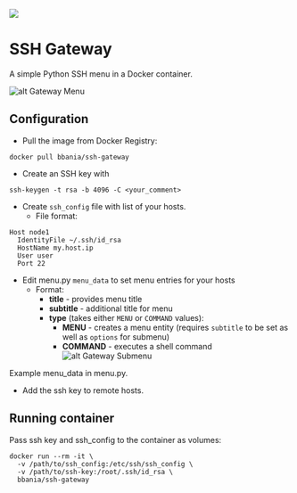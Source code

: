 [![](https://badge.imagelayers.io/bbania/ssh-gateway:latest.svg)](https://imagelayers.io/?images=bbania/ssh-gateway:latest 'Get your own badge on imagelayers.io')

# SSH Gateway

A simple Python SSH menu in a Docker container.

![alt Gateway Menu](https://raw.githubusercontent.com/bubbl/ssh-gateway/master/screenshots/gateway.png "Gateway Menu")

## Configuration

* Pull the image from Docker Registry:
```
docker pull bbania/ssh-gateway
```
* Create an SSH key with
```
ssh-keygen -t rsa -b 4096 -C <your_comment>
```
* Create `ssh_config` file with list of your hosts.
  * File format:
```
Host node1
  IdentityFile ~/.ssh/id_rsa
  HostName my.host.ip
  User user
  Port 22
```

* Edit menu.py `menu_data` to set menu entries for your hosts
  * Format:
    * **title** - provides menu title
    * **subtitle** - additional title for menu
    * **type** (takes either `MENU` or `COMMAND` values):
      * **MENU** - creates a menu entity (requires `subtitle` to be set as well as `options` for submenu)
      * **COMMAND** - executes a shell command
![alt Gateway Submenu](https://raw.githubusercontent.com/bubbl/ssh-gateway/master/screenshots/node_menu.png "Submenu")

Example menu_data in menu.py.

* Add the ssh key to remote hosts.

## Running container

Pass ssh key and ssh_config to the container as volumes:

```
docker run --rm -it \
  -v /path/to/ssh_config:/etc/ssh/ssh_config \
  -v /path/to/ssh-key:/root/.ssh/id_rsa \
  bbania/ssh-gateway
```

